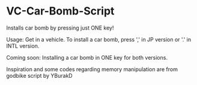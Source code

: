 # VC-Car-Bomb-Script
Installs car bomb by pressing just ONE key!

Usage:
  Get in a vehicle.
  To install a car bomb, press ',' in JP version or '.' in INTL version.

Coming soon:
  Installing a car bomb in ONE key for both versions.

Inspiration and some codes regarding memory manipulation are from godbike script by YBurakD
